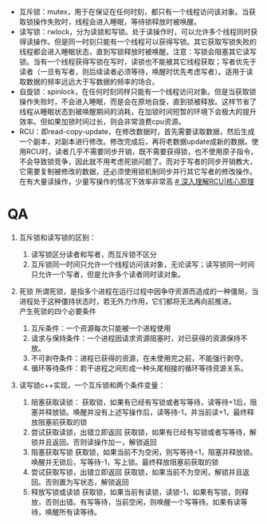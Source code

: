 - 互斥锁：mutex，用于在保证在任何时刻，都只有一个线程访问该对象。当获取锁操作失败时，线程会进入睡眠，等待锁释放时被唤醒。  
- 读写锁：rwlock，分为读锁和写锁。处于读操作时，可以允许多个线程同时获得读操作。但是同一时刻只能有一个线程可以获得写锁。其它获取写锁失败的线程都会进入睡眠状态，直到写锁释放时被唤醒。注意：写锁会阻塞其它读写锁。当有一个线程获得写锁在写时，读锁也不能被其它线程获取；写者优先于读者（一旦有写者，则后续读者必须等待，唤醒时优先考虑写者）。适用于读取数据的频率远远大于写数据的频率的场合。  
- 自旋锁：spinlock，在任何时刻同样只能有一个线程访问对象。但是当获取锁操作失败时，不会进入睡眠，而是会在原地自旋，直到锁被释放。这样节省了线程从睡眠状态到被唤醒期间的消耗，在加锁时间短暂的环境下会极大的提升效率。但如果加锁时间过长，则会非常浪费cpu资源。  
- RCU：即read-copy-update，在修改数据时，首先需要读取数据，然后生成一个副本，对副本进行修改。修改完成后，再将老数据update成新的数据。使用RCU时，读者几乎不需要同步开销，既不需要获得锁，也不使用原子指令，不会导致锁竞争，因此就不用考虑死锁问题了。而对于写者的同步开销教大，它需要复制被修改的数据，还必须使用锁机制同步并行其它写者的修改操作。在有大量读操作，少量写操作的情况下效率非常高  [# 深入理解RCU|核心原理]([深入理解RCU|核心原理-CSDN博客](https://blog.csdn.net/lianhunqianr1/article/details/118215624))
# QA
1. 互斥锁和读写锁的区别：
	1. 读写锁区分读者和写者，而互斥锁不区分
	2. 互斥锁同一时间只允许一个线程访问该对象，无论读写；读写锁同一时间只允许一个写者，但是允许多个读者同时读对象。

2. 死锁
	所谓死锁，是指多个进程在运行过程中因争夺资源而造成的一种僵局，当进程处于这种僵持状态时，若无外力作用，它们都将无法再向前推进。  
	产生死锁的四个必要条件
	1. 互斥条件：一个资源每次只能被一个进程使用
	2. 请求与保持条件：一个进程因请求资源阻塞时，对已获得的资源保持不放。
	3. 不可剥夺条件：进程已获得的资源，在未使用完之前，不能强行剥夺。
	4. 循环等待条件：若干进程之间形成一种头尾相接的循环等待资源关系。
 
 3. 读写锁c++实现，一个互斥锁和两个条件变量：
	1. 阻塞获取读锁：
		获取锁，如果有已经有写锁或者写等待，读等待+1后，阻塞并释放锁。唤醒并没有上述写操作后，读等待-1，并当前读+1，最终释放阻塞前获取的锁
	2. 尝试获取读锁，出错立即返回
		获取锁，如果有已经有写锁或者写等待，解锁并且返回。否则读操作加一，解锁返回
	3. 阻塞获取写锁
		获取锁，如果当前不为空闲，则写等待=1，阻塞并释放锁。唤醒并无锁后，写等待-1，写上锁。最终释放阻塞前获取的锁
	4. 尝试获取写锁，出错立即返回
		获取锁，如果当前不为空闲，解锁并且返回。否则置为写状态，解锁返回
	5. 释放写锁或读锁
		获取锁，如果当前有读锁，读锁-1，如果有写锁，则释放，否则出错。有写等待，当前空闲，则唤醒一个写等待。如果有读等待，唤醒所有读等待。